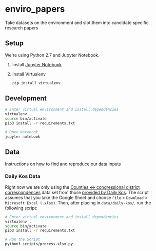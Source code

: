# enviro_papers
Take datasets on the environment and slot them into candidate specific research papers

## Setup

We're using Python 2.7 and Jupyter Notebook.

1. Install [Jupyter Notebook](https://jupyter.readthedocs.io/en/latest/install.html)

2. Install Virtualenv

    ```bash
    pip install virtualenv
    ```

## Development

```bash
# Enter virtual environment and install dependencies
virtualenv .
source bin/activate
pip3 install -r requirements.txt

# Open Notebook
jupyter notebook
```

## Data
Instructions on how to find and reproduce our data inputs

### Daily Kos Data
Right now we are only using the [Counties ↔ congressional district correspondences](https://docs.google.com/spreadsheets/d/18adZpIghSQQTZLrUNzEdn78ng7mnk2l4-h6IYPsv34I/edit?ts=5ca11736#gid=1870139254) data set from those [provided by Daily Kos](https://www.dailykos.com/stories/2019/7/30/1848730/-How-do-counties-House-districts-and-legislative-districts-all-overlap-These-new-tools-show-you?link_id=6&can_id=6a8a47a87a5af57ad72c93def75c1bf9&source=email-morning-digest-our-new-tools-show-how-counties-house-districts-and-legislative-districts-overlap&email_referrer=email_588758&email_subject=morning-digest-our-new-tools-show-how-counties-house-districts-and-legislative-districts-overlap). The script assumes that you take the Google Sheet and choose `File` > `Download` > `Microsoft Excel (.xlsx)`. Then, after placing in `data/daily-kos/`, run the following script:

```bash
# Enter virtual environment and install dependencies
virtualenv .
source bin/activate
pip3 install -r requirements.txt

# Run the Script
python3 scripts/process-xlsx.py
```

